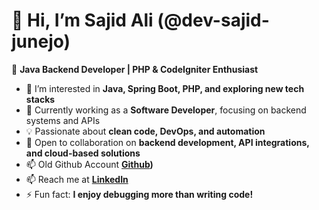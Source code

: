 # 👋 Hi, I’m Sajid Ali (@dev-sajid-junejo)  

🚀 **Java Backend Developer | PHP & CodeIgniter Enthusiast**  

- 👀 I’m interested in **Java, Spring Boot, PHP, and exploring new tech stacks**  
- 🌱 Currently working as a **Software Developer**, focusing on backend systems and APIs  
- 💡 Passionate about **clean code, DevOps, and automation**  
- 💞️ Open to collaboration on **backend development, API integrations, and cloud-based solutions**
- 📫 Old Github Account **[Github]([https://github.com/sajid-junejo))** 
- 📫 Reach me at **[LinkedIn](https://www.linkedin.com/in/sajid-ali-junejo-baa94a17a/)**  
- ⚡ Fun fact: **I enjoy debugging more than writing code!**  

<!---
dev-sajid-junejo/dev-sajid-junejo is a ✨ special ✨ repository because its `README.md` (this file) appears on your GitHub profile.
You can click the Preview link to take a look at your changes.
--->  

